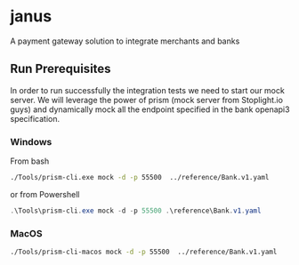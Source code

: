 # janus
A payment gateway solution to integrate merchants and banks

## Run Prerequisites

In order to run successfully the integration tests we need to start our mock server.
We will leverage the power of prism (mock server from Stoplight.io guys) and dynamically mock all the endpoint specified in the bank openapi3 specification.  

### Windows

From bash
```bash
./Tools/prism-cli.exe mock -d -p 55500  ../reference/Bank.v1.yaml
```
or from Powershell
```powershell
.\Tools\prism-cli.exe mock -d -p 55500 .\reference\Bank.v1.yaml
```

### MacOS

```bash
./Tools/prism-cli-macos mock -d -p 55500  ../reference/Bank.v1.yaml
```